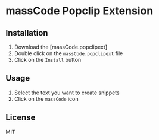 # massCode Popclip Extension

## Installation

1. Download the [massCode.popclipext]
2. Double click on the `massCode.popclipext` file
3. Click on the `Install` button

## Usage

1. Select the text you want to create snippets
2. Click on the `massCode` icon

## License

MIT
